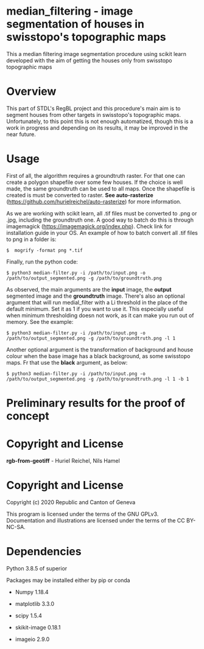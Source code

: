 # median_filtering - image segmentation of houses in swisstopo's topographic maps
This a median filtering image segmentation procedure using scikit learn developed with the aim of getting the houses only from swisstopo topographic maps

# Overview

This part of STDL's RegBL project and this procedure's main aim is to segment houses from other targets in swisstopo's topographic maps. Unfortunately, to this point this is not enough automatized, though this is a work in progress and depending on its results, it may be improved in the near future. 

# Usage

First of all, the algorithm requires a groundtruth raster. For that one can create a polygon shapefile over some few houses. If the choice is well made, the same groundtruth can be used to all maps. Once the shapefile is created is must be converted to raster. **See auto-rasterize** (https://github.com/hurielreichel/auto-rasterize) for more information. 


As we are working with scikit learn, all .tif files must be converted to .png or .jpg, including the groundtruth one. A good way to batch do this is through imagemagick (https://imagemagick.org/index.php). Check link for installation guide in your OS. An example of how to batch convert all .tif files to png in a folder is:

```
$  mogrify -format png *.tif
```
Finally, run the python code:

```
$ python3 median-filter.py -i /path/to/input.png -o /path/to/output_segmented.png -g /path/to/groundtruth.png
```

As observed, the main arguments are the **input** image, the **output** segmented image and the **groundtruth** image. There's also an optional argument that will run medial_filter with a Li threshold in the place of the default minimum. Set it as 1 if you want to use it. This especially useful when minimum thresholding doesn not work, as it can make you run out of memory. See the example:

```
$ python3 median-filter.py -i /path/to/input.png -o /path/to/output_segmented.png -g /path/to/groundtruth.png -l 1
```

Another optional argument is the transformation of background and house colour when the base image has a black background, as some swisstopo maps. Fr that use the **black** argument, as below:
```
$ python3 median-filter.py -i /path/to/input.png -o /path/to/output_segmented.png -g /path/to/groundtruth.png -l 1 -b 1
```

# Preliminary results for the proof of concept


# Copyright and License

**rgb-from-geotiff** - Huriel Reichel, Nils Hamel <br >

# Copyright and License
Copyright (c) 2020 Republic and Canton of Geneva

This program is licensed under the terms of the GNU GPLv3. Documentation and illustrations are licensed under the terms of the CC BY-NC-SA.

# Dependencies

Python 3.8.5 of superior

Packages may be installed either by pip or conda

* Numpy 1.18.4

* matplotlib 3.3.0

* scipy 1.5.4

* skikit-image 0.18.1

* imageio 2.9.0
